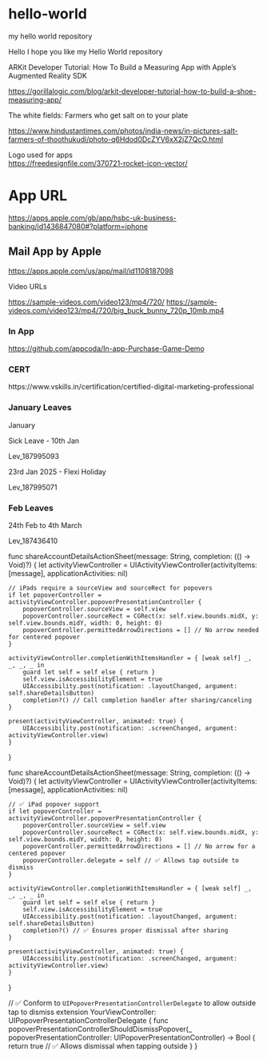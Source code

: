 # hello-world
my hello world repository

Hello I hope you like my Hello World repository

ARKit Developer Tutorial: How To Build a Measuring App with Apple’s Augmented Reality SDK

https://gorillalogic.com/blog/arkit-developer-tutorial-how-to-build-a-shoe-measuring-app/

The white fields: Farmers who get salt on to your plate

https://www.hindustantimes.com/photos/india-news/in-pictures-salt-farmers-of-thoothukudi/photo-q6Hdod0DcZYV6xX2jZ7QcO.html

Logo used for apps <br />
https://freedesignfile.com/370721-rocket-icon-vector/


App URL
==========

https://apps.apple.com/gb/app/hsbc-uk-business-banking/id1436847080#?platform=iphone

<h2> Mail App by Apple </h2>

https://apps.apple.com/us/app/mail/id1108187098

Video URLs

https://sample-videos.com/video123/mp4/720/
https://sample-videos.com/video123/mp4/720/big_buck_bunny_720p_10mb.mp4


<h3>In App</h3>

https://github.com/appcoda/In-app-Purchase-Game-Demo


<h3>CERT</h3>
https://www.vskills.in/certification/certified-digital-marketing-professional

<h3>January Leaves</h3>

January

Sick Leave - 10th Jan

Lev_187995093

23rd Jan 2025 - Flexi Holiday

Lev_187995071


<h3>Feb Leaves</h3>

24th Feb to 4th March

Lev_187436410

func shareAccountDetailsActionSheet(message: String, completion: (() -> Void)?) {
    let activityViewController = UIActivityViewController(activityItems: [message], applicationActivities: nil)

    // iPads require a sourceView and sourceRect for popovers
    if let popoverController = activityViewController.popoverPresentationController {
        popoverController.sourceView = self.view
        popoverController.sourceRect = CGRect(x: self.view.bounds.midX, y: self.view.bounds.midY, width: 0, height: 0)
        popoverController.permittedArrowDirections = [] // No arrow needed for centered popover
    }

    activityViewController.completionWithItemsHandler = { [weak self] _, _, _, _ in
        guard let self = self else { return }
        self.view.isAccessibilityElement = true
        UIAccessibility.post(notification: .layoutChanged, argument: self.shareDetailsButton)
        completion?() // Call completion handler after sharing/canceling
    }

    present(activityViewController, animated: true) {
        UIAccessibility.post(notification: .screenChanged, argument: activityViewController.view)
    }
}

func shareAccountDetailsActionSheet(message: String, completion: (() -> Void)?) {
    let activityViewController = UIActivityViewController(activityItems: [message], applicationActivities: nil)

    // ✅ iPad popover support
    if let popoverController = activityViewController.popoverPresentationController {
        popoverController.sourceView = self.view
        popoverController.sourceRect = CGRect(x: self.view.bounds.midX, y: self.view.bounds.midY, width: 0, height: 0)
        popoverController.permittedArrowDirections = [] // No arrow for a centered popover
        popoverController.delegate = self // ✅ Allows tap outside to dismiss
    }

    activityViewController.completionWithItemsHandler = { [weak self] _, _, _, _ in
        guard let self = self else { return }
        self.view.isAccessibilityElement = true
        UIAccessibility.post(notification: .layoutChanged, argument: self.shareDetailsButton)
        completion?() // ✅ Ensures proper dismissal after sharing
    }

    present(activityViewController, animated: true) {
        UIAccessibility.post(notification: .screenChanged, argument: activityViewController.view)
    }
}

// ✅ Conform to `UIPopoverPresentationControllerDelegate` to allow outside tap to dismiss
extension YourViewController: UIPopoverPresentationControllerDelegate {
    func popoverPresentationControllerShouldDismissPopover(_ popoverPresentationController: UIPopoverPresentationController) -> Bool {
        return true // ✅ Allows dismissal when tapping outside
    }
}

